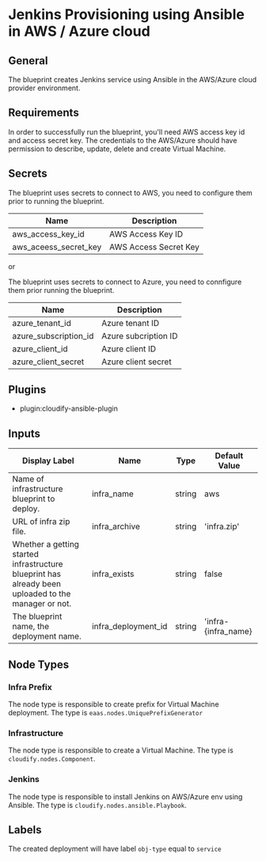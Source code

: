 # Jenkins Provisioning using Ansible in AWS / Azure cloud

## General

The blueprint creates Jenkins service using Ansible in the AWS/Azure cloud provider environment.

## Requirements

In order to successfully run the blueprint, you'll need AWS access key id and access secret key. The credentials to the AWS/Azure should have permission to describe, update, delete and create Virtual Machine.

## Secrets

The blueprint uses secrets to connect to AWS, you need to configure them prior to running the blueprint.

| Name                  | Description           |
| --------------------- | --------------------- |
| aws_access_key_id     | AWS Access Key ID     |
| aws_aceess_secret_key | AWS Access Secret Key |

or 

The blueprint uses secrets to connect to Azure, you need to connfigure them prior running the blueprint.

| Name                  | Description                                                                        |
| --------------------- | ---------------------------------------------------------------------------------- |
| azure_tenant_id       | Azure tenant ID                                                                    |
| azure_subscription_id | Azure subcription ID                                                               |
| azure_client_id       | Azure client ID                                                                    |
| azure_client_secret   | Azure client secret                                                                |


## Plugins

  - plugin:cloudify-ansible-plugin

## Inputs

| Display Label                                                                                       | Name                | Type   | Default Value       |
| --------------------------------------------------------------------------------------------------- | ------------------- | ------ | ------------------- |
| Name of infrastructure blueprint to deploy.                                                         | infra_name          | string | aws                 |
| URL of infra zip file.                                                                              | infra_archive       | string | 'infra.zip'         |
| Whether a getting started infrastructure blueprint has already been uploaded to the manager or not. | infra_exists        | string | false               |
| The blueprint name, the deployment name.                                                            | infra_deployment_id | string | 'infra-{infra_name} |

## Node Types

### Infra Prefix
The node type is responsible to create prefix for Virtual Machine deployment. 
The type is `eaas.nodes.UniquePrefixGenerator` 

### Infrastructure
The node type is responsible to create a Virtual Machine.
The type is `cloudify.nodes.Component`. 

### Jenkins
The node type is responsible to install Jenkins on AWS/Azure env using Ansible. 
The type is `cloudify.nodes.ansible.Playbook`.

## Labels

The created deployment will have label `obj-type` equal to `service`

 
